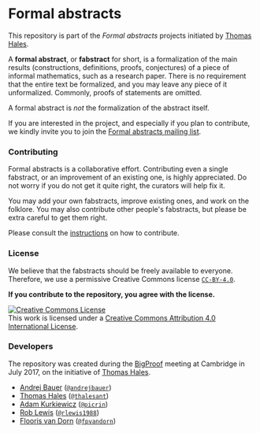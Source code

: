 # Formal abstracts

This repository is part of the *Formal abstracts* projects initiated by [Thomas Hales](https://sites.google.com/site/thalespitt/).

A **formal abstract**, or **fabstract** for short, is a formalization of the main results
(constructions, definitions, proofs, conjectures) of a piece of informal mathematics, such
as a research paper. There is no requirement that the entire text be formalized, and you
may leave any piece of it unformalized. Commonly, proofs of statements are omitted.

A formal abstract is *not* the formalization of the abstract itself.

If you are interested in the project, and especially if you plan to contribute, we kindly
invite you to join the [Formal abstracts mailing list](https://groups.google.com/forum/#!forum/formalabstracts).

### Contributing

Formal abstracts is a collaborative effort. Contributing even a single fabstract, or an
improvement of an existing one, is highly appreciated. Do not worry if you do not get it
quite right, the curators will help fix it.

You may add your own fabstracts, improve existing ones, and work on the folklore. You may
also contribute other people's fabstracts, but please be extra careful to get them right.

Please consult the [instructions](./instructions.md) on how to contribute.

### License

We believe that the fabstracts should be freely available to everyone. Therefore, we use a
permissive Creative Commons license [`CC-BY-4.0`](https://creativecommons.org/licenses/by/4.0/).

**If you contribute to the repository, you agree with the license.**

<a rel="license" href="http://creativecommons.org/licenses/by/4.0/"><img alt="Creative Commons License" style="border-width:0" src="https://i.creativecommons.org/l/by/4.0/88x31.png" /></a><br />This work is licensed under a <a rel="license" href="http://creativecommons.org/licenses/by/4.0/">Creative Commons Attribution 4.0 International License</a>.

### Developers

The repository was created during the [BigProof](https://www.newton.ac.uk/event/bpr)
meeting at Cambridge in July 2017, on the initiative
of [Thomas Hales](https://sites.google.com/site/thalespitt/).

* [Andrej Bauer](http://www.andrej.com) ([`@andrejbauer`](https://github.com/andrejbauer))
* [Thomas Hales](https://sites.google.com/site/thalespitt/) ([`@thalesant`](https://github.com/thalesant))
* [Adam Kurkiewicz](http://cv.adam.kurkiewicz.pl) ([`@picrin`](https://github.com/picrin))
* [Rob Lewis](http://andrew.cmu.edu/user/rlewis1) ([`@rlewis1988`](https://github.com/rlewis1988))
* [Flooris van Dorn](http://www.contrib.andrew.cmu.edu/~fpv/) ([`@fpvandorn`](https://github.com/fpvandoorn))

